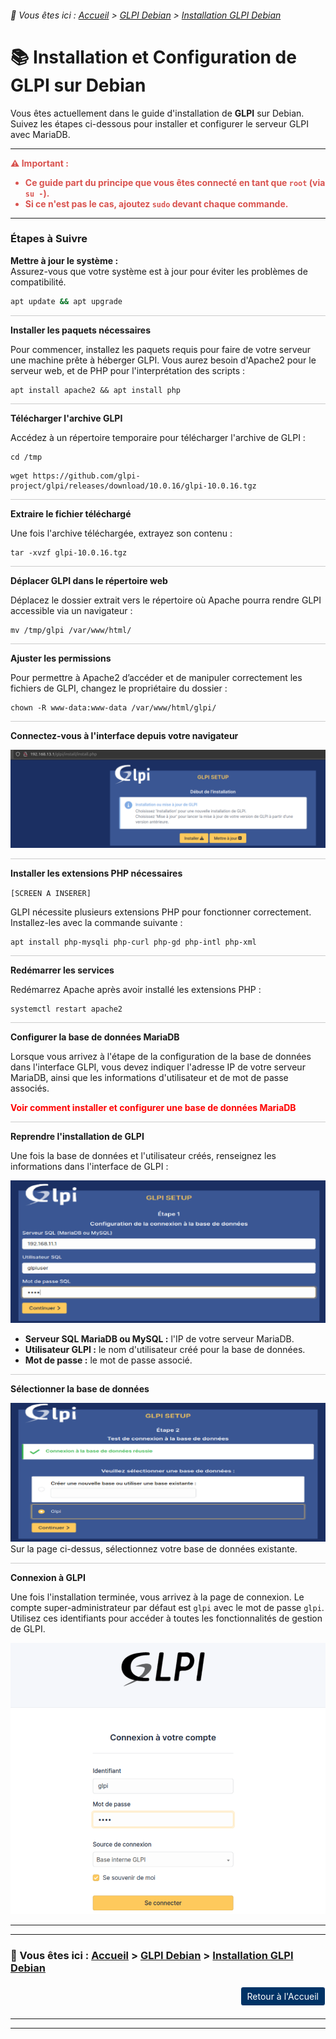 <link rel="stylesheet" type="text/css" href="/assets/css/blue-theme.css">

###### 📂 Vous êtes ici : [Accueil](../../index.md) > [GLPI Debian](../glpi-debian/index.md) > [Installation GLPI Debian](installation-glpi.md)

# 📚 Installation et Configuration de GLPI sur Debian

Vous êtes actuellement dans le guide d'installation de **GLPI** sur Debian. Suivez les étapes ci-dessous pour installer et configurer le serveur GLPI avec MariaDB.

---

<div style="color: #d9534f; font-weight: bold; margin-bottom: 1em;">
  ⚠️ <strong>Important :</strong>
  <ul>
    <li>Ce guide part du principe que vous êtes connecté en tant que <code>root</code> (via <code>su -</code>).</li>
    <li>Si ce n'est pas le cas, ajoutez <code>sudo</code> devant chaque commande.</li>
  </ul>
</div>

---

### Étapes à Suivre

**Mettre à jour le système :**  
Assurez-vous que votre système est à jour pour éviter les problèmes de compatibilité.

```bash
apt update && apt upgrade
```

<hr style="border: 1px solid #ccc; height: 1px; background-color: #ccc; border: none;">

**Installer les paquets nécessaires**

Pour commencer, installez les paquets requis pour faire de votre serveur une machine prête à héberger GLPI. Vous aurez besoin d'Apache2 pour le serveur web, et de PHP pour l'interprétation des scripts :

```
apt install apache2 && apt install php
```

<hr style="border: 1px solid #ccc; height: 1px; background-color: #ccc; border: none;">


**Télécharger l'archive GLPI**

Accédez à un répertoire temporaire pour télécharger l'archive de GLPI :

```
cd /tmp
```
```
wget https://github.com/glpi-project/glpi/releases/download/10.0.16/glpi-10.0.16.tgz
```

<hr style="border: 1px solid #ccc; height: 1px; background-color: #ccc; border: none;">


**Extraire le fichier téléchargé**

Une fois l'archive téléchargée, extrayez son contenu :

```
tar -xvzf glpi-10.0.16.tgz
```

<hr style="border: 1px solid #ccc; height: 1px; background-color: #ccc; border: none;">


**Déplacer GLPI dans le répertoire web**

Déplacez le dossier extrait vers le répertoire où Apache pourra rendre GLPI accessible via un navigateur :

```
mv /tmp/glpi /var/www/html/
```

<hr style="border: 1px solid #ccc; height: 1px; background-color: #ccc; border: none;">


**Ajuster les permissions**

Pour permettre à Apache2 d’accéder et de manipuler correctement les fichiers de GLPI, changez le propriétaire du dossier :

```
chown -R www-data:www-data /var/www/html/glpi/
```

<hr style="border: 1px solid #ccc; height: 1px; background-color: #ccc; border: none;">

**Connectez-vous à l'interface depuis votre navigateur**

![alt text](/assets/images/glpi-connexion-navigateur.png)

<hr style="border: 1px solid #ccc; height: 1px; background-color: #ccc; border: none;">

**Installer les extensions PHP nécessaires**

``[SCREEN A INSERER]``

GLPI nécessite plusieurs extensions PHP pour fonctionner correctement. Installez-les avec la commande suivante :

```
apt install php-mysqli php-curl php-gd php-intl php-xml
```

<hr style="border: 1px solid #ccc; height: 1px; background-color: #ccc; border: none;">


**Redémarrer les services**

Redémarrez Apache après avoir installé les extensions PHP :

```
systemctl restart apache2
```

<hr style="border: 1px solid #ccc; height: 1px; background-color: #ccc; border: none;">


**Configurer la base de données MariaDB**

Lorsque vous arrivez à l'étape de la configuration de la base de données dans l'interface GLPI, vous devez indiquer l'adresse IP de votre serveur MariaDB, ainsi que les informations d'utilisateur et de mot de passe associés.

<strong>
    <a href="../glpi-debian/glpi/install-configuration-mariadb-for-glpi.md" style="color: red; text-decoration: none;">
        Voir comment installer et configurer une base de données MariaDB
    </a>
</strong>


<hr style="border: 1px solid #ccc; height: 1px; background-color: #ccc; border: none;">


**Reprendre l'installation de GLPI**

Une fois la base de données et l'utilisateur créés, renseignez les informations dans l'interface de GLPI :

![alt text](/assets/images/glpi-setup-1b.png)
- **Serveur SQL MariaDB ou MySQL :** l'IP de votre serveur MariaDB.
- **Utilisateur GLPI :** le nom d'utilisateur créé pour la base de données.
- **Mot de passe :** le mot de passe associé.

<hr style="border: 1px solid #ccc; height: 1px; background-color: #ccc; border: none;">


**Sélectionner la base de données**

![alt text](/assets/images/glpi-setup-2.png)
Sur la page ci-dessus, sélectionnez votre base de données existante.

<hr style="border: 1px solid #ccc; height: 1px; background-color: #ccc; border: none;">



**Connexion à GLPI**

Une fois l'installation terminée, vous arrivez à la page de connexion. Le compte super-administrateur par défaut est `glpi` avec le mot de passe `glpi`. Utilisez ces identifiants pour accéder à toutes les fonctionnalités de gestion de GLPI.

![alt text](/assets/images/glpi-interface-connexion.png)

---
---
### 📂 Vous êtes ici : [Accueil](../../index.md) > [GLPI Debian](../glpi-debian/index.md) > [Installation GLPI Debian](installation-glpi.md)

<div style="margin: 20px 0; display: flex; justify-content: flex-end; align-items: center;">
    <a href="../../index.md" style="padding: 6px 10px; background-color: #003366; color: white; text-decoration: none; border: 1px solid white; border-radius: 4px;">
        Retour à l'Accueil
    </a>
</div>

---
---